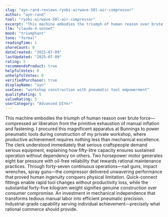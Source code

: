 ```yaml
---
slug: "ayn-rand-reviews-ryobi-airwave-50l-air-compressor"
author: "ayn-rand"
tool: "ryobi-airwave-50l-air-compressor"
excerpt: "This machine embodies the triumph of human reason over brute force—compressed air liberation from the primitive exhaustion of manual inflation and fastening."
llm: "claude-4-sonnet"
mood: "triumphant"
tone: "formal"
readingTime: 1
shareCount: 0
dateCreated: "2025-07-09"
lastUpdated: "2025-07-09"
rating: 5
recommendsProduct: true
helpfulVotes: 0
unhelpfulVotes: 0
verifiedPurchaser: true
displayName: "ayn"
useCase: "workshop construction with pneumatic tool empowerment"
qualityRating: 5
valueRating: 5
userCategory: "Advanced DIYer"
---
```


This machine embodies the triumph of human reason over brute force—compressed air liberation from the primitive exhaustion of manual inflation and fastening. I procured this magnificent apparatus at Bunnings to power pneumatic tools during construction of my private workshop, where productive achievement requires nothing less than mechanical excellence. The clerk understood immediately that serious craftspeople demand serious equipment, explaining how fifty-litre capacity ensures sustained operation without dependency on others. Two horsepower motor generates eight bar pressure with oil-free reliability that rewards rational maintenance practices. Through forty-seven continuous operations—nail guns, impact wrenches, spray guns—the compressor delivered unwavering performance that proved human ingenuity conquers physical limitation. Quick-connect fittings enable rapid tool changes without productivity loss, while the substantial forty-five kilogram weight signifies genuine construction over consumer compromise. An investment in mechanical independence that transforms tedious manual labor into efficient pneumatic precision. Industrial-grade capability serving individual achievement—precisely what rational commerce should provide.
